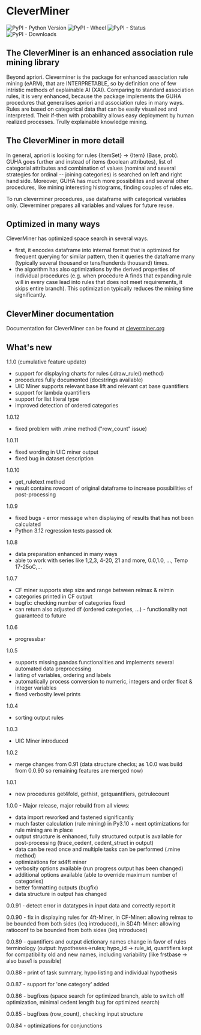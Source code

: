 # CleverMiner

<img alt="PyPI - Python Version" src="https://img.shields.io/pypi/pyversions/cleverminer">
<img alt="PyPI - Wheel" src="https://img.shields.io/pypi/wheel/cleverminer">
<img alt="PyPI - Status" src="https://img.shields.io/pypi/status/cleverminer">
<img alt="PyPI - Downloads" src="https://img.shields.io/pypi/dm/cleverminer">

## The CleverMiner is an enhanced association rule mining library 

Beyond apriori. Cleverminer is the package for enhanced association rule mining (eARM), that are INTERPRETABLE, so by definition   one of few intristic methods of explainable AI (XAI). Comparing to standard association rules, it is very enhanced, because the package implements the GUHA procedures that generalises apriori and association rules in many ways. Rules are based on categorical data that can be easily visualized and interpreted. Their if-then with probability allows easy deployment by human realized processes. Trully explainable knowledge mining.

## The CleverMiner in more detail

In general, apriori is looking for rules {ItemSet} -> {Item} (Base, prob). GUHA goes further and instead of items (boolean attributes), list of categorial attributes and combination of values (nominal and several strategies for ordinal -- joining categories) is searched on left and right hand side. Moreover, GUHA has much more possibilites and several other procedures, like mining interesting histograms, finding couples of rules etc.

To run cleverminer procedures, use dataframe with categorical variables only. Cleverminer prepares all variables and values for future reuse.

## Optimized in many ways

CleverMiner has optimized space search in several ways. 

- first, it encodes dataframe into internal format that is optimized for frequent querying for similar pattern, then it queries the dataframe many (typically several thousand or tens/hunderds thousand) times. 
- the algorithm has also optimizations by the derived properties of individual procedures (e.g. when procedure A finds that expanding rule will in every case lead into rules that does not meet requirements, it skips entire branch). This optimization typically reduces the mining time significantly.


## CleverMiner documentation

Documentation for CleverMiner can be found at [cleverminer.org](https://cleverminer.org)

## What's new

1.1.0 (cumulative feature update)
 - support for displaying charts for rules (.draw_rule() method)
 - procedures fully documented (docstrings available)
 - UIC Miner supports relevant base lift and relevant cat base quantifiers
 - support for lambda quantifiers
 - support for list literal type
 - improved detection of ordered categories


1.0.12
 - fixed problem with .mine method ("row_count" issue)

1.0.11
 - fixed wording in UIC miner output
 - fixed bug in dataset description

1.0.10
 - get_ruletext method
 - result contains rowcont of original dataframe to increase possibilities of post-processing

1.0.9
 - fixed bugs - error message when displaying of results that has not been calculated
 - Python 3.12 regression tests passed ok

1.0.8
 - data preparation enhanced in many ways
 - able to work with series like 1,2,3, 4-20, 21 and more, 0.0,1.0, ..., Temp 17-25oC,...


1.0.7
 - CF miner supports step size and range between relmax & relmin
 - categories printed in CF output
 - bugfix: checking number of categories fixed
 - can return also adjusted df (ordered categories, ...) - functionality not guaranteed to future

1.0.6
 - progressbar

1.0.5

 - supports missing pandas functionalities and implements several automated data preprocessing
 - listing of variables, ordering and labels
 - automatically process conversion to numeric, integers and order float & integer variables
 - fixed verbosity level prints

1.0.4
 - sorting output rules

1.0.3
 - UIC Miner introduced

1.0.2
 - merge changes from 0.91 (data structure checks; as 1.0.0 was build from 0.0.90 so remaining features are merged now)

1.0.1
 - new procedures get4fold, gethist, getquantifiers, getrulecount

1.0.0 - Major release, major rebuild from all views:
 - data import reworked and fastened significantly
 - much faster calculation (rule mining) in Py3.10 + next optimizations for rule mining are in place
 - output structure is enhanced, fully structured output is available for post-processing (trace_cedent, cedent_struct in output)
 - data can be read once and multiple tasks can be performed (.mine method)
 - optimizations for sd4ft miner
 - verbosity options available (run progress output has been changed)
 - additional options available (able to override maximum number of categories)
 - better formatting outputs (bugfix)
 - data structure in output has changed

0.0.91 - detect error in datatypes in input data and correctly report it

0.0.90 - fix in displaying rules for 4ft-Miner, in CF-Miner: allowing relmax to be bounded from both sides (leq introduced), in SD4ft-Miner: allowing ratioconf to be bounded from both sides (leq introduced)

0.0.89 - quantifiers and output dictionary names change in favor of rules terminology (output: hypotheses->rules; hypo_id -> rule_id, quantifiers kept 
for compatibility old and new names, including variability (like frstbase -> also base1 is possible)

0.0.88 - print of task summary, hypo listing and individual hypothesis

0.0.87 - support for 'one category' added

0.0.86 - bugfixes (space search for optimized branch, able to switch off optimization, minimal cedent length bug for optimized search)

0.0.85 - bugfixes (row_count), checking input structure

0.0.84 - optimizations for conjunctions

 


